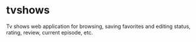 # tvshows
Tv shows web application for browsing, saving favorites and editing status, rating, review, current episode, etc.
